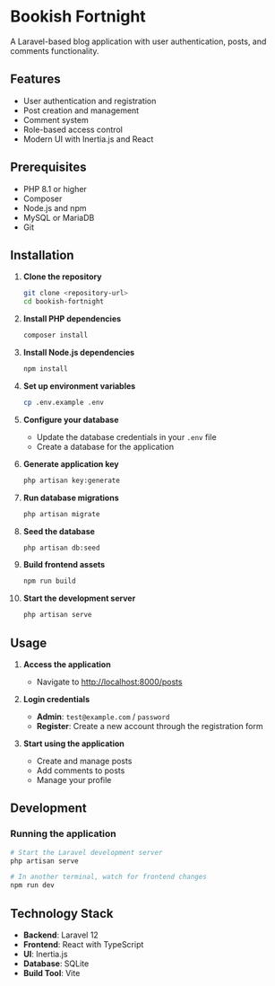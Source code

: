 # Bookish Fortnight

A Laravel-based blog application with user authentication, posts, and comments functionality.

## Features

- User authentication and registration
- Post creation and management
- Comment system
- Role-based access control
- Modern UI with Inertia.js and React

## Prerequisites

- PHP 8.1 or higher
- Composer
- Node.js and npm
- MySQL or MariaDB
- Git

## Installation

1. **Clone the repository**
   ```bash
   git clone <repository-url>
   cd bookish-fortnight
   ```

2. **Install PHP dependencies**
   ```bash
   composer install
   ```

3. **Install Node.js dependencies**
   ```bash
   npm install
   ```

4. **Set up environment variables**
   ```bash
   cp .env.example .env
   ```

5. **Configure your database**
   - Update the database credentials in your `.env` file
   - Create a database for the application

6. **Generate application key**
   ```bash
   php artisan key:generate
   ```

7. **Run database migrations**
   ```bash
   php artisan migrate
   ```

8. **Seed the database**
   ```bash
   php artisan db:seed
   ```

9. **Build frontend assets**
   ```bash
   npm run build
   ```

10. **Start the development server**
    ```bash
    php artisan serve
    ```

## Usage

1. **Access the application**
   - Navigate to [http://localhost:8000/posts](http://localhost:8000/posts)

2. **Login credentials**
   - **Admin**: `test@example.com` / `password`
   - **Register**: Create a new account through the registration form

3. **Start using the application**
   - Create and manage posts
   - Add comments to posts
   - Manage your profile

## Development

### Running the application
```bash
# Start the Laravel development server
php artisan serve

# In another terminal, watch for frontend changes
npm run dev
```

## Technology Stack

- **Backend**: Laravel 12
- **Frontend**: React with TypeScript
- **UI**: Inertia.js
- **Database**: SQLite
- **Build Tool**: Vite